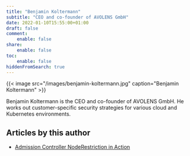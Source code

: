 ```yaml
---
title: "Benjamin Koltermann"
subtitle: "CEO and co-founder of AVOLENS GmbH"
date: 2022-01-10T15:55:00+01:00
draft: false
comment:
    enable: false
share:
    enable: false
toc:
    enable: false
hiddenFromSearch: true
---
```


{{< image src="/images/benjamin-koltermann.jpg" caption="Benjamin Koltermann" >}}

Benjamin Koltermann is the CEO and co-founder of AVOLENS GmbH. He works out customer-specific security strategies for various cloud and Kubernetes environments.

## Articles by this author

* [Admission Controller NodeRestriction in Action](/en/admission_controler_noderestriction/)
